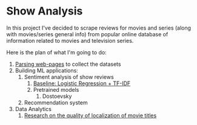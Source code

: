 # Show Analysis

In this project I've decided to scrape reviews for movies and series (along with movies/series general info) from popular online database of information related to movies and television series.  

Here is the plan of what I'm going to do:

1. [Parsing web-pages](https://github.com/Extremesarova/shows_analysis/blob/main/shows_analysis/parsing_pages/) to collect the datasets
2. Building ML applications:
   1. Sentiment analysis of show reviews
      1. [Baseline: Logistic Regression + TF-IDF](https://nbviewer.org/github/Extremesarova/shows_analysis/blob/main/shows_analysis/notebooks/analysis/3_sentiment_analysis/sentiment_analysis_baseline.ipynb)
      2. Pretrained models
         1. Dostoevsky
   2. Recommendation system
3. Data Analytics
   1. [Research on the quality of localization of movie titles](https://github.com/Extremesarova/shows_analysis/tree/main/shows_analysis/notebooks/analysis/1_title_localization_analysis)  
